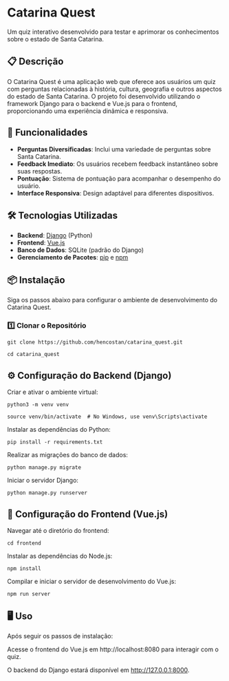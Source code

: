 # Catarina Quest  
Um quiz interativo desenvolvido para testar e aprimorar os conhecimentos sobre o estado de Santa Catarina.  

## 📋 Descrição  
O Catarina Quest é uma aplicação web que oferece aos usuários um quiz com perguntas relacionadas à história, cultura, geografia e outros aspectos do estado de Santa Catarina. O projeto foi desenvolvido utilizando o framework Django para o backend e Vue.js para o frontend, proporcionando uma experiência dinâmica e responsiva.  

## 🚀 Funcionalidades  
- **Perguntas Diversificadas**: Inclui uma variedade de perguntas sobre Santa Catarina.  
- **Feedback Imediato**: Os usuários recebem feedback instantâneo sobre suas respostas.  
- **Pontuação**: Sistema de pontuação para acompanhar o desempenho do usuário.  
- **Interface Responsiva**: Design adaptável para diferentes dispositivos.  

## 🛠️ Tecnologias Utilizadas  
- **Backend**: [Django](https://www.djangoproject.com/) (Python)  
- **Frontend**: [Vue.js](https://vuejs.org/)  
- **Banco de Dados**: SQLite (padrão do Django)  
- **Gerenciamento de Pacotes**: [pip](https://pip.pypa.io/en/stable/) e [npm](https://www.npmjs.com/)  

## 📦 Instalação  
Siga os passos abaixo para configurar o ambiente de desenvolvimento do Catarina Quest.  

### 1️⃣ Clonar o Repositório  

```git clone https://github.com/hencostan/catarina_quest.git```

```cd catarina_quest```

## ⚙️ Configuração do Backend (Django)
Criar e ativar o ambiente virtual:

```python3 -m venv venv```

```source venv/bin/activate  # No Windows, use venv\Scripts\activate```

Instalar as dependências do Python:

```pip install -r requirements.txt```

Realizar as migrações do banco de dados:

```python manage.py migrate```

Iniciar o servidor Django:

```python manage.py runserver```

## 🎨 Configuração do Frontend (Vue.js)

Navegar até o diretório do frontend:

```cd frontend```

Instalar as dependências do Node.js:

```npm install```

Compilar e iniciar o servidor de desenvolvimento do Vue.js:

```npm run server```

## 🖥️ Uso
Após seguir os passos de instalação:

Acesse o frontend do Vue.js em http://localhost:8080 para interagir com o quiz.

O backend do Django estará disponível em http://127.0.0.1:8000.
